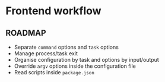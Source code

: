 # Frontend workflow

## ROADMAP

- Separate `command` options and `task` options
- Manage process/task exit
- Organise configuration by task and options by input/output
- Override `argv` options inside the configuration file
- Read scripts inside `package.json`